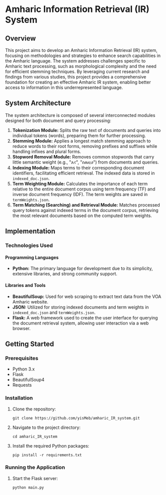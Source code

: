 <h1>Amharic Information Retrieval (IR) System</h1>

<h2>Overview</h2>
<p>
This project aims to develop an Amharic Information Retrieval (IR) system, focusing on methodologies and strategies to enhance search capabilities in the Amharic language. The system addresses challenges specific to Amharic text processing, such as morphological complexity and the need for efficient stemming techniques. By leveraging current research and findings from various studies, this project provides a comprehensive foundation for creating an effective Amharic IR system, enabling better access to information in this underrepresented language.
</p>

<h2>System Architecture</h2>
<p>The system architecture is composed of several interconnected modules designed for both document and query processing:</p>
<ol>
    <li>
        <strong>Tokenization Module:</strong> Splits the raw text of documents and queries into individual tokens (words), preparing them for further processing.
    </li>
    <li>
        <strong>Stemming Module:</strong> Applies a longest match stemming approach to reduce words to their root forms, removing prefixes and suffixes while handling infixes and plural forms.
    </li>
    <li>
        <strong>Stopword Removal Module:</strong> Removes common stopwords that carry little semantic weight (e.g., "እና", "ስለዚህ") from documents and queries.
    </li>
    <li>
        <strong>Indexing Module:</strong> Maps terms to their corresponding document identifiers, facilitating efficient retrieval. The indexed data is stored in <code>indexed_doc.json</code>.
    </li>
    <li>
        <strong>Term Weighting Module:</strong> Calculates the importance of each term relative to the entire document corpus using term frequency (TF) and inverse document frequency (IDF). The term weights are saved in <code>termWeights.json</code>.
    </li>
    <li>
        <strong>Term Matching (Searching) and Retrieval Module:</strong> Matches processed query tokens against indexed terms in the document corpus, retrieving the most relevant documents based on the computed term weights.
    </li>
</ol>

<h2>Implementation</h2>

<h3>Technologies Used</h3>

<h4>Programming Languages</h4>
<ul>
    <li><strong>Python:</strong> The primary language for development due to its simplicity, extensive libraries, and strong community support.</li>
</ul>

<h4>Libraries and Tools</h4>
<ul>
    <li><strong>BeautifulSoup:</strong> Used for web scraping to extract text data from the VOA Amharic website.</li>
    <li><strong>JSON:</strong> Utilized for storing indexed documents and term weights in <code>indexed_doc.json</code> and <code>termWeights.json</code>.</li>
    <li><strong>Flask:</strong> A web framework used to create the user interface for querying the document retrieval system, allowing user interaction via a web browser.</li>
</ul>

<h2>Getting Started</h2>

<h3>Prerequisites</h3>
<ul>
    <li>Python 3.x</li>
    <li>Flask</li>
    <li>BeautifulSoup4</li>
    <li>Requests</li>
</ul>

<h3>Installation</h3>
<ol>
    <li>Clone the repository:
        <pre><code>git clone https://github.com/yisMeb/amharic_IR_system.git</code></pre>
    </li>
    <li>Navigate to the project directory:
        <pre><code>cd amharic_IR_system</code></pre>
    </li>
    <li>Install the required Python packages:
        <pre><code>pip install -r requirements.txt</code></pre>
    </li>
</ol>

<h3>Running the Application</h3>
<ol>
    <li>Start the Flask server:
        <pre><code>python main.py</code></pre>
    </li>
</ol>
